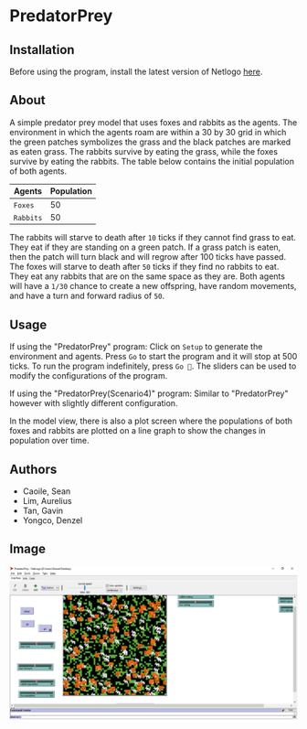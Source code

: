 # PredatorPrey

## Installation
Before using the program, install the latest version of Netlogo [here](https://ccl.northwestern.edu/netlogo/).

## About
A simple predator prey model that uses foxes and rabbits as the agents. The environment in which the agents roam are within a 30 by 30 grid in which the green patches symbolizes the grass and the black patches are marked as eaten grass. The rabbits survive by eating the grass, while the foxes survive by eating the rabbits. The table below contains the initial population of both agents.

| Agents	  | Population  |
| ----------- | ----------- |
| `Foxes` 	  | 50			|
| `Rabbits`   | 50			|

The rabbits will starve to death after `10` ticks if they cannot find grass to eat. They eat if they are standing on a green patch. If a grass patch is eaten, then the patch will turn black and will regrow after 100 ticks have passed. The foxes will starve to death after `50` ticks if they find no rabbits to eat. They eat any rabbits that are on the same space as they are. Both agents will have a `1/30` chance to create a new offspring, have random movements, and have a turn and forward radius of `50`.

## Usage
If using the "PredatorPrey" program: Click on `Setup` to generate the environment and agents. Press `Go` to start the program and it will stop at 500 ticks. To run the program indefinitely, press `Go 🔁`. The sliders can be used to modify the configurations of the program.

If using the "PredatorPrey(Scenario4)" program: Similar to "PredatorPrey" however with slightly different configuration.

In the model view, there is also a plot screen where the populations of both foxes and rabbits are plotted on a line graph to show the changes in population over time.

## Authors
- Caoile, Sean
- Lim, Aurelius
- Tan, Gavin
- Yongco, Denzel

## Image
<img src="predatorprey.png">
